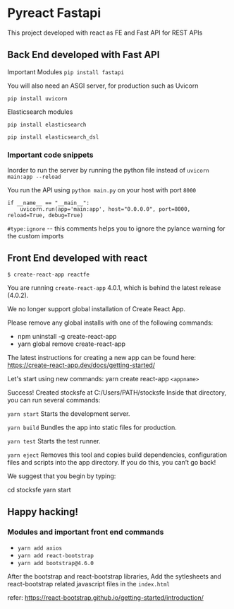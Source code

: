 # Pyreact Fastapi
This project developed with react as FE and Fast API for REST APIs

## Back End developed with Fast API
Important Modules
`pip install fastapi`

You will also need an ASGI server, for production such as Uvicorn

`pip install uvicorn`

Elasticsearch modules

`pip install elasticsearch`

`pip install elasticsearch_dsl`

### Important code snippets
Inorder to run the server by running the python file instead of `uvicorn main:app --reload`

You run the API using `python main.py` on your host with port `8000`
```
if __name__ == "__main__":
    uvicorn.run(app='main:app', host="0.0.0.0", port=8000, reload=True, debug=True)
```

`#type:ignore` -- this comments helps you to ignore the pylance warning for the custom imports
## Front End developed with react
`$ create-react-app reactfe`

You are running `create-react-app` 4.0.1, which is behind the latest release (4.0.2).

We no longer support global installation of Create React App.

Please remove any global installs with one of the following commands:
- npm uninstall -g create-react-app
- yarn global remove create-react-app

The latest instructions for creating a new app can be found here:
https://create-react-app.dev/docs/getting-started/

Let's start using new commands:
yarn create react-app `<appname>`

Success! Created stocksfe at C:/Users/PATH/stocksfe
Inside that directory, you can run several commands:

  `yarn start`
    Starts the development server.

  `yarn build`
    Bundles the app into static files for production.

  `yarn test`
    Starts the test runner.

  `yarn eject`
    Removes this tool and copies build dependencies, configuration files
    and scripts into the app directory. If you do this, you can’t go back!

We suggest that you begin by typing:

  cd stocksfe
  yarn start

Happy hacking!
---------------------------------------------------------------------------------
### Modules and important front end commands
- `yarn add axios`
- `yarn add react-bootstrap`
- `yarn add bootstrap@4.6.0`

After the bootstrap and react-bootstrap libraries, Add the sytlesheets and react-bootstrap related javascript files in the `index.html` 

refer: https://react-bootstrap.github.io/getting-started/introduction/